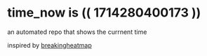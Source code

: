 # time_now is (( 1714280400173 ))

an automated repo that shows the currnent time

inspired by [breakingheatmap](https://github.com/breakingheatmap/breakingheatmap)